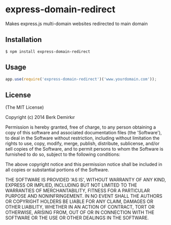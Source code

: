 # express-domain-redirect

  Makes express.js multi-domain websites redirected to main domain

## Installation

```
$ npm install express-domain-redirect
```

## Usage

```js
app.use(require('express-domain-redirect')('www.yourdomain.com'));
```

## License 

(The MIT License)

Copyright (c) 2014 Berk Demirkır

Permission is hereby granted, free of charge, to any person obtaining
a copy of this software and associated documentation files (the
'Software'), to deal in the Software without restriction, including
without limitation the rights to use, copy, modify, merge, publish,
distribute, sublicense, and/or sell copies of the Software, and to
permit persons to whom the Software is furnished to do so, subject to
the following conditions:

The above copyright notice and this permission notice shall be
included in all copies or substantial portions of the Software.

THE SOFTWARE IS PROVIDED 'AS IS', WITHOUT WARRANTY OF ANY KIND,
EXPRESS OR IMPLIED, INCLUDING BUT NOT LIMITED TO THE WARRANTIES OF
MERCHANTABILITY, FITNESS FOR A PARTICULAR PURPOSE AND NONINFRINGEMENT.
IN NO EVENT SHALL THE AUTHORS OR COPYRIGHT HOLDERS BE LIABLE FOR ANY
CLAIM, DAMAGES OR OTHER LIABILITY, WHETHER IN AN ACTION OF CONTRACT,
TORT OR OTHERWISE, ARISING FROM, OUT OF OR IN CONNECTION WITH THE
SOFTWARE OR THE USE OR OTHER DEALINGS IN THE SOFTWARE.
